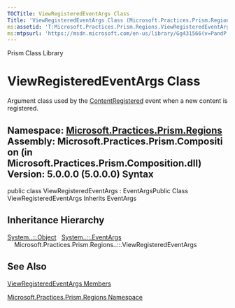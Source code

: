 ```yaml
---
TOCTitle: ViewRegisteredEventArgs Class
Title: 'ViewRegisteredEventArgs Class (Microsoft.Practices.Prism.Regions)'
ms:assetid: 'T:Microsoft.Practices.Prism.Regions.ViewRegisteredEventArgs'
ms:mtpsurl: 'https://msdn.microsoft.com/en-us/library/Gg431566(v=PandP.50)'
---
```


Prism Class Library

ViewRegisteredEventArgs Class
=============================

Argument class used by the [ContentRegistered](https://msdn.microsoft.com/e:microsoft.practices.prism.regions.iregionviewregistry.contentregistered) event when a new content is registered.

**Namespace:** [Microsoft.Practices.Prism.Regions](https://msdn.microsoft.com/n:microsoft.practices.prism.regions)
**Assembly:** Microsoft.Practices.Prism.Composition (in Microsoft.Practices.Prism.Composition.dll) Version: 5.0.0.0 (5.0.0.0)
Syntax
------

<span id="syntaxToggle"></span>public class ViewRegisteredEventArgs : EventArgsPublic Class ViewRegisteredEventArgs Inherits EventArgs

Inheritance Hierarchy
---------------------

<span id="familyToggle"></span>[System..::.Object](http://msdn2.microsoft.com/en-us/library/e5kfa45b)
  [System..::.EventArgs](http://msdn2.microsoft.com/en-us/library/118wxtk3)
    Microsoft.Practices.Prism.Regions..::.ViewRegisteredEventArgs

See Also
--------

<span id="seeAlsoToggle"></span>
[ViewRegisteredEventArgs Members](https://msdn.microsoft.com/allmembers.t:microsoft.practices.prism.regions.viewregisteredeventargs)

[Microsoft.Practices.Prism.Regions Namespace](https://msdn.microsoft.com/n:microsoft.practices.prism.regions)
